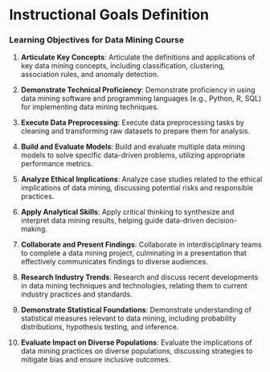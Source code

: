 Instructional Goals Definition
==============================

### Learning Objectives for Data Mining Course

1. **Articulate Key Concepts**: Articulate the definitions and applications of key data mining concepts, including classification, clustering, association rules, and anomaly detection.

2. **Demonstrate Technical Proficiency**: Demonstrate proficiency in using data mining software and programming languages (e.g., Python, R, SQL) for implementing data mining techniques.

3. **Execute Data Preprocessing**: Execute data preprocessing tasks by cleaning and transforming raw datasets to prepare them for analysis.

4. **Build and Evaluate Models**: Build and evaluate multiple data mining models to solve specific data-driven problems, utilizing appropriate performance metrics.

5. **Analyze Ethical Implications**: Analyze case studies related to the ethical implications of data mining, discussing potential risks and responsible practices.

6. **Apply Analytical Skills**: Apply critical thinking to synthesize and interpret data mining results, helping guide data-driven decision-making.

7. **Collaborate and Present Findings**: Collaborate in interdisciplinary teams to complete a data mining project, culminating in a presentation that effectively communicates findings to diverse audiences.

8. **Research Industry Trends**: Research and discuss recent developments in data mining techniques and technologies, relating them to current industry practices and standards.

9. **Demonstrate Statistical Foundations**: Demonstrate understanding of statistical measures relevant to data mining, including probability distributions, hypothesis testing, and inference.

10. **Evaluate Impact on Diverse Populations**: Evaluate the implications of data mining practices on diverse populations, discussing strategies to mitigate bias and ensure inclusive outcomes.